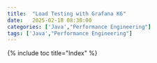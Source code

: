 ```yaml
---
title:  "Load Testing with Grafana K6"
date:   2025-02-18 08:30:00
categories: ['Java',"Performance Engineering"]
tags: ['Java',"Performance Engineering"]
---
```


{% include toc title="Index" %}

